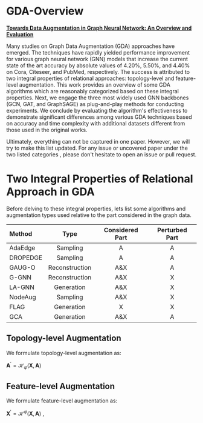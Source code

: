 # GDA-Overview
[**Towards Data Augmentation in Graph Neural Network: An Overview and Evaluation**](https://authors.elsevier.com/tracking/article/details.do?aid=100527&jid=COSREV&surname=Adjeisah)


Many studies on Graph Data Augmentation (GDA) approaches have emerged. The techniques have rapidly yielded performance improvement for various graph neural network (GNN) models that increase the current state of the art accuracy by absolute values of 4.20\%, 5.50\%, and 4.40\% on Cora, Citeseer, and PubMed, respectively. The success is attributed to two integral properties of relational approaches: topology-level and feature-level augmentation. This work provides an overview of some GDA algorithms which are reasonably categorized based on these integral properties. Next, we engage the three most widely used GNN backbones (GCN, GAT, and GraphSAGE) as plug-and-play methods for conducting experiments. We conclude by evaluating the algorithm's effectiveness to demonstrate significant differences among various GDA techniques based on accuracy and time complexity with additional datasets different from those used in the original works. 

Ultimately, everything can not be captured in one paper. However, we will try to make this list updated. For any issue or uncovered paper under the two listed categories , please don't hesitate to open an issue or pull request.

# Two Integral Properties of Relational Approach in GDA
Before delving to these integral properties, lets list some algorithms and augmentation types used relative to the part considered in the graph data.

| Method   | Type           | Considered Part | Perturbed Part | 
| :---     | :---:          | :---:           | :---:          | 
| AdaEdge  | Sampling       | A               | A              |
| DROPEDGE | Sampling       | A               | A              | 
| GAUG-O   | Reconstruction | A&X             | A              | 
| G-GNN    | Reconstruction | A&X             | X              | 
| LA-GNN   | Generation     | A&X             | X              | 
| NodeAug  | Sampling       | A&X             | X              |
| FLAG     | Generation     | X               | X              | 
| GCA      | Generation     | A&X             | A              | 


## Topology-level Augmentation
We formulate topology-level augmentation as:

$\textbf{A}^{\prime} = \mathcal{H}_{\varphi}(\textbf{X}, \textbf{A})$  







## Feature-level  Augmentation
We formulate feature-level augmentation as:

$\textbf{X}^{\prime} = \mathcal{H}^{\varphi}(\textbf{X}, \textbf{A})$ ,
